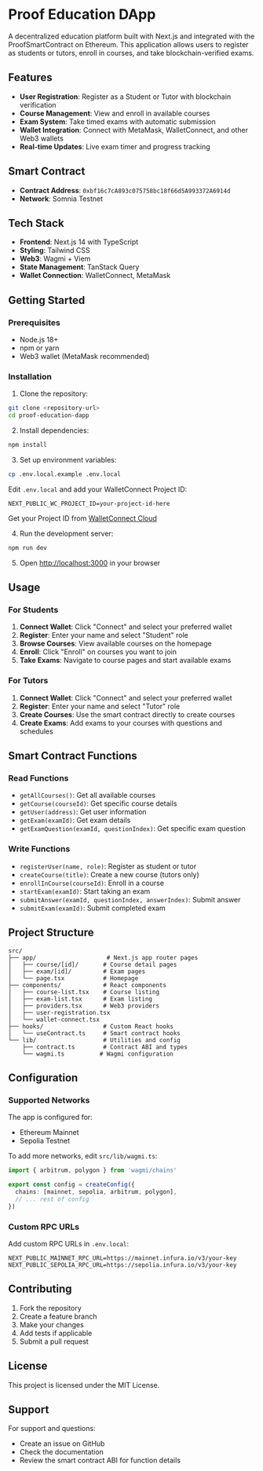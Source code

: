 # Proof Education DApp

A decentralized education platform built with Next.js and integrated with the ProofSmartContract on Ethereum. This application allows users to register as students or tutors, enroll in courses, and take blockchain-verified exams.

## Features

- **User Registration**: Register as a Student or Tutor with blockchain verification
- **Course Management**: View and enroll in available courses
- **Exam System**: Take timed exams with automatic submission
- **Wallet Integration**: Connect with MetaMask, WalletConnect, and other Web3 wallets
- **Real-time Updates**: Live exam timer and progress tracking

## Smart Contract

- **Contract Address**: `0xbf16c7cA893c075758bc18f66d5A993372A6914d`
- **Network**: Somnia Testnet

## Tech Stack

- **Frontend**: Next.js 14 with TypeScript
- **Styling**: Tailwind CSS
- **Web3**: Wagmi + Viem
- **State Management**: TanStack Query
- **Wallet Connection**: WalletConnect, MetaMask

## Getting Started

### Prerequisites

- Node.js 18+ 
- npm or yarn
- Web3 wallet (MetaMask recommended)

### Installation

1. Clone the repository:
```bash
git clone <repository-url>
cd proof-education-dapp
```

2. Install dependencies:
```bash
npm install
```

3. Set up environment variables:
```bash
cp .env.local.example .env.local
```

Edit `.env.local` and add your WalletConnect Project ID:
```
NEXT_PUBLIC_WC_PROJECT_ID=your-project-id-here
```

Get your Project ID from [WalletConnect Cloud](https://cloud.walletconnect.com/)

4. Run the development server:
```bash
npm run dev
```

5. Open [http://localhost:3000](http://localhost:3000) in your browser

## Usage

### For Students

1. **Connect Wallet**: Click "Connect" and select your preferred wallet
2. **Register**: Enter your name and select "Student" role
3. **Browse Courses**: View available courses on the homepage
4. **Enroll**: Click "Enroll" on courses you want to join
5. **Take Exams**: Navigate to course pages and start available exams

### For Tutors

1. **Connect Wallet**: Click "Connect" and select your preferred wallet
2. **Register**: Enter your name and select "Tutor" role
3. **Create Courses**: Use the smart contract directly to create courses
4. **Create Exams**: Add exams to your courses with questions and schedules

## Smart Contract Functions

### Read Functions
- `getAllCourses()`: Get all available courses
- `getCourse(courseId)`: Get specific course details
- `getUser(address)`: Get user information
- `getExam(examId)`: Get exam details
- `getExamQuestion(examId, questionIndex)`: Get specific exam question

### Write Functions
- `registerUser(name, role)`: Register as student or tutor
- `createCourse(title)`: Create a new course (tutors only)
- `enrollInCourse(courseId)`: Enroll in a course
- `startExam(examId)`: Start taking an exam
- `submitAnswer(examId, questionIndex, answerIndex)`: Submit answer
- `submitExam(examId)`: Submit completed exam

## Project Structure

```
src/
├── app/                    # Next.js app router pages
│   ├── course/[id]/       # Course detail pages
│   ├── exam/[id]/         # Exam pages
│   └── page.tsx           # Homepage
├── components/            # React components
│   ├── course-list.tsx    # Course listing
│   ├── exam-list.tsx      # Exam listing
│   ├── providers.tsx      # Web3 providers
│   ├── user-registration.tsx
│   └── wallet-connect.tsx
├── hooks/                 # Custom React hooks
│   └── useContract.ts     # Smart contract hooks
└── lib/                   # Utilities and config
    ├── contract.ts        # Contract ABI and types
    └── wagmi.ts          # Wagmi configuration
```

## Configuration

### Supported Networks

The app is configured for:
- Ethereum Mainnet
- Sepolia Testnet

To add more networks, edit `src/lib/wagmi.ts`:

```typescript
import { arbitrum, polygon } from 'wagmi/chains'

export const config = createConfig({
  chains: [mainnet, sepolia, arbitrum, polygon],
  // ... rest of config
})
```

### Custom RPC URLs

Add custom RPC URLs in `.env.local`:

```
NEXT_PUBLIC_MAINNET_RPC_URL=https://mainnet.infura.io/v3/your-key
NEXT_PUBLIC_SEPOLIA_RPC_URL=https://sepolia.infura.io/v3/your-key
```

## Contributing

1. Fork the repository
2. Create a feature branch
3. Make your changes
4. Add tests if applicable
5. Submit a pull request

## License

This project is licensed under the MIT License.

## Support

For support and questions:
- Create an issue on GitHub
- Check the documentation
- Review the smart contract ABI for function details
